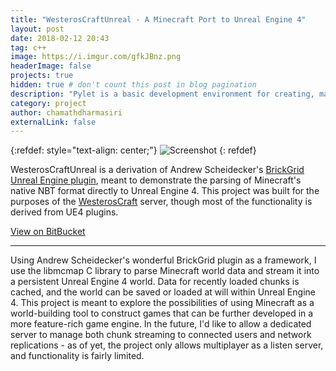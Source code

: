 ```yaml
---
title: "WesterosCraftUnreal - A Minecraft Port to Unreal Engine 4"
layout: post
date: 2018-02-12 20:43
tag: c++
image: https://i.imgur.com/gfkJBnz.png
headerImage: false
projects: true
hidden: true # don't count this post in blog pagination
description: "Pylet is a basic development environment for creating, managing, and tracing Python code. It is intended to be as simple as possible to accomodate students and other learning individuals."
category: project
author: chamathdharmasiri
externalLink: false
---
```


{:refdef: style="text-align: center;"}
![Screenshot](http://i.imgur.com/RhqDjz6.png)
{: refdef}

WesterosCraftUnreal is a derivation of Andrew Scheidecker's [BrickGrid Unreal Engine plugin](https://github.com/AndrewScheidecker/BrickGame/tree/master/Plugins/BrickGrid/Source/BrickGrid), meant to demonstrate the parsing of Minecraft's native NBT format directly to Unreal Engine 4. This project was built for the purposes of the [WesterosCraft](http://www.westeroscraft.com) server, though most of the functionality is derived from UE4 plugins.

[View on BitBucket](https://bitbucket.org/Hal9007/westeroscraftunreal)

---

Using Andrew Scheidecker's wonderful BrickGrid plugin as a framework, I use the libmcmap C library to parse Minecraft world data and stream it into a persistent Unreal Engine 4 world. Data for recently loaded chunks is cached, and the world can be saved or loaded at will within Unreal Engine 4. This project is meant to explore the possibilities of using Minecraft as a world-building tool to construct games that can be further developed in a more feature-rich game engine. In the future, I'd like to allow a dedicated server to manage both chunk streaming to connected users and network replications - as of yet, the project only allows multiplayer as a listen server, and functionality is fairly limited.